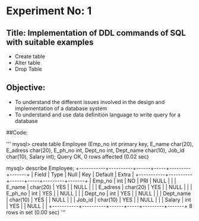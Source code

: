 # Experiment No: 1

## Title: Implementation of DDL commands of SQL with suitable examples

- Create table
- Alter table
- Drop Table

## Objective:
- To understand the different issues involved in the design and implementation of a database system
- To understand and use data definition language to write query for a database

##Code:

'''
mysql> create table Employee (Emp_no int primary key, E_name char(20), E_adress char(20), E_ph_no int, Dept_no int, Dept_name char(10), Job_id char(10), Salary int);
Query OK, 0 rows affected (0.02 sec)

mysql> describe Employee;
+-----------+----------+------+-----+---------+-------+
| Field     | Type     | Null | Key | Default | Extra |
+-----------+----------+------+-----+---------+-------+
| Emp_no    | int      | NO   | PRI | NULL    |       |
| E_name    | char(20) | YES  |     | NULL    |       |
| E_adress  | char(20) | YES  |     | NULL    |       |
| E_ph_no   | int      | YES  |     | NULL    |       |
| Dept_no   | int      | YES  |     | NULL    |       |
| Dept_name | char(10) | YES  |     | NULL    |       |
| Job_id    | char(10) | YES  |     | NULL    |       |
| Salary    | int      | YES  |     | NULL    |       |
+-----------+----------+------+-----+---------+-------+
8 rows in set (0.00 sec)
'''
